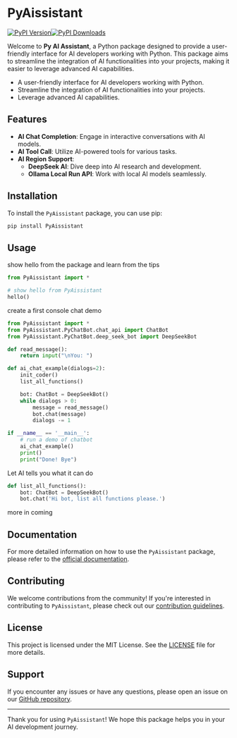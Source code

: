 # PyAissistant

<p align="center">

[![PyPI Version](https://img.shields.io/pypi/v/pyaissistant.svg)](https://pypi.org/project/pyaissistant/)[![PyPI Downloads](https://img.shields.io/pypi/dm/pyaissistant.svg)](https://pypi.org/project/pyaissistant/)

</p>

Welcome to **Py AI Assistant**, a Python package designed to provide a user-friendly interface for AI developers working with Python. This package aims to streamline the integration of AI functionalities into your projects, making it easier to leverage advanced AI capabilities.

- A user-friendly interface for AI developers working with Python.
- Streamline the integration of AI functionalities into your projects.
- Leverage advanced AI capabilities.

## Features

- **AI Chat Completion**: Engage in interactive conversations with AI models.
- **AI Tool Call**: Utilize AI-powered tools for various tasks.
- **AI Region Support**:
  - **DeepSeek AI**: Dive deep into AI research and development.
  - **Ollama Local Run API**: Work with local AI models seamlessly.

## Installation

To install the `PyAissistant` package, you can use pip:

```bash
pip install PyAissistant
```

## Usage

show hello from the package and learn from the tips

```python
from PyAissistant import *

# show hello from PyAissistant
hello()
```

create a first console chat demo

```python
from PyAissistant import *
from PyAissistant.PyChatBot.chat_api import ChatBot
from PyAissistant.PyChatBot.deep_seek_bot import DeepSeekBot

def read_message():
    return input("\nYou: ")

def ai_chat_example(dialogs=2):
    init_coder()
    list_all_functions()

    bot: ChatBot = DeepSeekBot()
    while dialogs > 0:
        message = read_message()
        bot.chat(message)
        dialogs -= 1

if __name__ == '__main__':
    # run a demo of chatbot
    ai_chat_example()
    print()
    print("Done! Bye")
```

Let AI tells you what it can do

```python
def list_all_functions():
    bot: ChatBot = DeepSeekBot()
    bot.chat('Hi bot, list all functions please.')
```

more in coming

## Documentation

For more detailed information on how to use the `PyAissistant` package, please refer to the [official documentation](https://PyAissistant.readthedocs.io).

## Contributing

We welcome contributions from the community! If you're interested in contributing to `PyAissistant`, please check out our [contribution guidelines](CONTRIBUTING.md).

## License

This project is licensed under the MIT License. See the [LICENSE](LICENSE) file for more details.

## Support

If you encounter any issues or have any questions, please open an issue on our [GitHub repository](https://github.com/HinxCorporation/PyAissistant).

---

Thank you for using `PyAissistant`! We hope this package helps you in your AI development journey.
